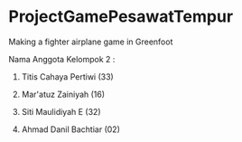 # ProjectGamePesawatTempur
Making a fighter airplane game in Greenfoot

 Nama Anggota Kelompok 2 :

1. Titis Cahaya Pertiwi (33)

2. Mar'atuz Zainiyah (16)

3. Siti Maulidiyah E (32)

4. Ahmad Danil Bachtiar (02)

